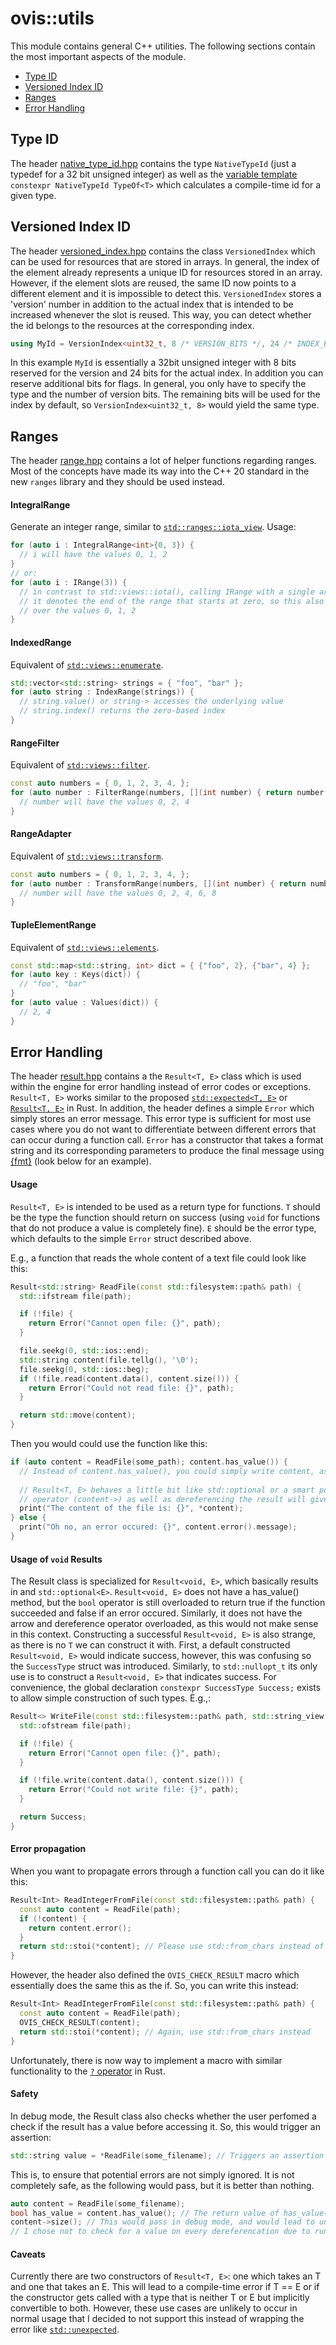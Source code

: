 # ovis::utils
This module contains general C++ utilities.
The following sections contain the most important aspects of the module.

* [Type ID](#type-id)
* [Versioned Index ID](#versioned-index-id)
* [Ranges](#ranges)
* [Error Handling](#error-handling)

## Type ID

The header [native_type_id.hpp](ovis-engine/utils/include/ovis/utils/native_type_id.hpp) contains the type `NativeTypeId` (just a typedef for a 32 bit unsigned integer) as well as the [variable template](https://en.cppreference.com/w/cpp/language/variable_template) `constexpr NativeTypeId TypeOf<T>` which calculates a compile-time id for a given type.

## Versioned Index ID

The header [versioned_index.hpp](ovis-engine/utils/include/ovis/utils/versioned_index.hpp) contains the class `VersionedIndex` which can be used for resources that are stored in arrays.
In general, the index of the element already represents a unique ID for resources stored in an array.
However, if the element slots are reused, the same ID now points to a different element and it is impossible to detect this.
`VersionedIndex` stores a 'version' number in addition to the actual index that is intended to be increased whenever the slot is reused.
This way, you can detect whether the id belongs to the resources at the corresponding index.

```C++
using MyId = VersionIndex<uint32_t, 8 /* VERSION_BITS */, 24 /* INDEX_BITS */, 0 /* FLAGS_BITS */>;
```
In this example `MyId` is essentially a 32bit unsigned integer with 8 bits reserved for the version and 24 bits for the actual index.
In addition you can reserve additional bits for flags.
In general, you only have to specify the type and the number of version bits.
The remaining bits will be used for the index by default, so `VersionIndex<uint32_t, 8>` would yield the same type.

## Ranges
The header [range.hpp](utils/include/ovis/utils/result.hpp) contains a lot of helper functions regarding ranges.
Most of the concepts have made its way into the C++ 20 standard in the new `ranges` library and they should be used instead.

#### IntegralRange
Generate an integer range, similar to [`std::ranges::iota_view`](https://en.cppreference.com/w/cpp/ranges/iota_view).
Usage:
```C++
for (auto i : IntegralRange<int>{0, 3}) {
  // i will have the values 0, 1, 2
}
// or:
for (auto i : IRange(3)) {
  // in contrast to std::views::iota(), calling IRange with a single argument
  // it denotes the end of the range that starts at zero, so this also iterates
  // over the values 0, 1, 2
}
```

#### IndexedRange
Equivalent of [`std::views::enumerate`](https://en.cppreference.com/w/cpp/ranges/enumerate_view).
```C++
std::vector<std::string> strings = { "foo", "bar" };
for (auto string : IndexRange(strings)) {
  // string.value() or string-> accesses the underlying value
  // string.index() returns the zero-based index
}
```

#### RangeFilter
Equivalent of [`std::views::filter`](https://en.cppreference.com/w/cpp/ranges/filter_view).
```C++
const auto numbers = { 0, 1, 2, 3, 4, };
for (auto number : FilterRange(numbers, [](int number) { return number % 2 == 0; })) {
  // number will have the values 0, 2, 4
}
```

#### RangeAdapter
Equivalent of [`std::views::transform`](https://en.cppreference.com/w/cpp/ranges/transform_view).
```C++
const auto numbers = { 0, 1, 2, 3, 4, };
for (auto number : TransformRange(numbers, [](int number) { return number * 2; })) {
  // number will have the values 0, 2, 4, 6, 8
}
```

#### TupleElementRange
Equivalent of [`std::views::elements`](https://en.cppreference.com/w/cpp/ranges/elements_view).
```C++
const std::map<std::string, int> dict = { {"foo", 2}, {"bar", 4} };
for (auto key : Keys(dict)) {
  // "foo", "bar"
}
for (auto value : Values(dict)) {
  // 2, 4
}
```

## Error Handling
The header [result.hpp](utils/include/ovis/utils/result.hpp) contains a the `Result<T, E>` class which is used within the engine for error handling instead of error codes or exceptions.
`Result<T, E>` works similar to the proposed [`std::expected<T, E>`](https://en.cppreference.com/w/cpp/utility/expected) or [`Result<T, E>`](https://doc.rust-lang.org/std/result/) in Rust.
In addition, the header defines a simple `Error` which simply stores an error message.
This error type is sufficient for most use cases where you do not want to differentiate between different errors that can occur during a function call.
`Error` has a constructor that takes a format string and its corresponding parameters to produce the final message using [{fmt}](https://github.com/fmtlib/fmt) (look below for an example).

#### Usage
`Result<T, E>` is intended to be used as a return type for functions.
`T` should be the type the function should return on success (using `void` for functions that do not produce a value is completely fine).
`E` should be the error type, which defaults to the simple `Error` struct described above.

E.g., a function that reads the whole content of a text file could look like this:
```C++
Result<std::string> ReadFile(const std::filesystem::path& path) {
  std::ifstream file(path);

  if (!file) {
    return Error("Cannot open file: {}", path);
  }

  file.seekg(0, std::ios::end);
  std::string content(file.tellg(), '\0');
  file.seekg(0, std::ios::beg);
  if (!file.read(content.data(), content.size())) {
    return Error("Could not read file: {}", path);
  }

  return std::move(content);
}
```
Then you would could use the function like this:
```C++
if (auto content = ReadFile(some_path); content.has_value()) {
  // Instead of content.has_value(), you could simply write content, as the bool operator is overloaded
  
  // Result<T, E> behaves a little bit like std::optional or a smart pointer in the sense that the arrow
  // operator (content->) as well as dereferencing the result will give access to the underlying T.
  print("The content of the file is: {}", *content);
} else {
  print("Oh no, an error occured: {}", content.error().message);
}
```

#### Usage of `void` Results
The Result class is specialized for `Result<void, E>`, which basically results in and `std::optional<E>`.
`Result<void, E>` does not have a has_value() method, but the `bool` operator is still overloaded to return true if the function succeeded and false if an error occured.
Similarly, it does not have the arrow and dereference operator overloaded, as this would not make sense in this context.
Constructing a successful `Result<void, E>` is also strange, as there is no `T` we can construct it with.
First, a default constructed `Result<void, E>` would indicate success, however, this was confusing so the `SuccessType` struct was introduced.
Similarly, to `std::nullopt_t` its only use is to construct a `Result<void, E>` that indicates success.
For convenience, the global declaration `constexpr SuccessType Success;` exists to allow simple construction of such types.
E.g.,:
```C++
Result<> WriteFile(const std::filesystem::path& path, std::string_view content) {
  std::ofstream file(path);

  if (!file) {
    return Error("Cannot open file: {}", path);
  }

  if (!file.write(content.data(), content.size())) {
    return Error("Could not write file: {}", path);
  }

  return Success;
}
```

#### Error propagation
When you want to propagate errors through a function call you can do it like this:
```C++
Result<Int> ReadIntegerFromFile(const std::filesystem::path& path) {
  const auto content = ReadFile(path);
  if (!content) {
    return content.error();
  }
  return std::stoi(*content); // Please use std::from_chars instead of stoi in real code!
}
```
However, the header also defined the `OVIS_CHECK_RESULT` macro which essentially does the same this as the if.
So, you can write this instead:
```C++
Result<Int> ReadIntegerFromFile(const std::filesystem::path& path) {
  const auto content = ReadFile(path);
  OVIS_CHECK_RESULT(content);
  return std::stoi(*content); // Again, use std::from_chars instead
}
```
Unfortunately, there is now way to implement a macro with similar functionality to the [`?` operator](https://doc.rust-lang.org/rust-by-example/std/result/question_mark.html) in Rust.

#### Safety
In debug mode, the Result class also checks whether the user perfomed a check if the result has a value before accessing it.
So, this would trigger an assertion:
```C++
std::string value = *ReadFile(some_filename); // Triggers an assertion in debug mode, even if the result contains a value
```
This is, to ensure that potential errors are not simply ignored.
It is not completely safe, as the following would pass, but it is better than nothing.
```C++
auto content = ReadFile(some_filename);
bool has_value = content.has_value(); // The return value of has_value() needs to be used as it is flagged with [[nodiscard]]
content->size(); // This would pass in debug mode, and would lead to undefined behaviour when content actually contains an error.
// I chose not to check for a value on every dereferencation due to runtime overhead (same as std::optional, ...).
```

#### Caveats
Currently there are two constructors of `Result<T, E>`: one which takes an T and one that takes an E.
This will lead to a compile-time error if T == E or if the constructor gets called with a type that is neither T or E but implicitly convertible to both.
However, these use cases are unlikely to occur in normal usage that I decided to not support this instead of wrapping the error like [`std::unexpected`](https://en.cppreference.com/w/cpp/utility/expected/unexpected).
